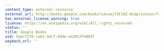 ```yaml
---
content_type: external-resource
external_url: http://books.google.com/books?id=uejf3Fi0Z-AC&printsec=frontcover
has_external_license_warning: true
license: https://en.wikipedia.org/wiki/All_rights_reserved
status: ''
title: Google Books
uid: 5aecf176-ca62-4dc7-8dde-e42013f4869f
wayback_url: ''
---
```

